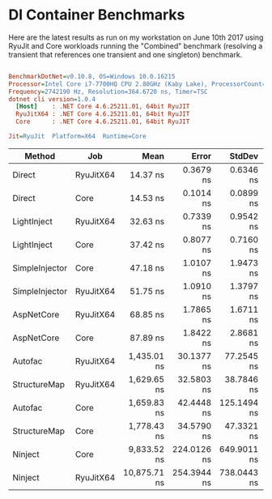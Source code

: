 # DI Container Benchmarks

Here are the latest results as run on my workstation on June 10th 2017 using RyuJit and Core workloads running the "Combined" benchmark (resolving a transient that references one transient and one singleton) benchmark.

``` ini

BenchmarkDotNet=v0.10.8, OS=Windows 10.0.16215
Processor=Intel Core i7-7700HQ CPU 2.80GHz (Kaby Lake), ProcessorCount=8
Frequency=2742190 Hz, Resolution=364.6720 ns, Timer=TSC
dotnet cli version=1.0.4
  [Host]    : .NET Core 4.6.25211.01, 64bit RyuJIT
  RyuJitX64 : .NET Core 4.6.25211.01, 64bit RyuJIT
  Core      : .NET Core 4.6.25211.01, 64bit RyuJIT

Jit=RyuJit  Platform=X64  Runtime=Core  

```
 |         Method |       Job |         Mean |       Error |      StdDev |       Median | Scaled | ScaledSD |  Gen 0 |  Gen 1 |  Gen 2 | Allocated |
 |--------------- |---------- |-------------:|------------:|------------:|-------------:|-------:|---------:|-------:|-------:|-------:|----------:|
 |         Direct | RyuJitX64 |     14.37 ns |   0.3679 ns |   0.6346 ns |     14.25 ns |   1.00 |     0.00 | 0.0178 |      - |      - |      56 B |
 |         Direct |      Core |     14.53 ns |   0.1014 ns |   0.0899 ns |     14.50 ns |   1.00 |     0.00 | 0.0178 |      - |      - |      56 B |
 |    LightInject | RyuJitX64 |     32.63 ns |   0.7339 ns |   0.9542 ns |     32.45 ns |   2.27 |     0.12 | 0.0178 |      - |      - |      56 B |
 |    LightInject |      Core |     37.42 ns |   0.8077 ns |   0.7160 ns |     37.44 ns |   2.58 |     0.05 | 0.0178 |      - |      - |      56 B |
 | SimpleInjector |      Core |     47.18 ns |   1.0107 ns |   1.9473 ns |     46.26 ns |   3.25 |     0.13 | 0.0178 |      - |      - |      56 B |
 | SimpleInjector | RyuJitX64 |     51.75 ns |   1.0910 ns |   1.3797 ns |     51.76 ns |   3.61 |     0.18 | 0.0178 |      - |      - |      56 B |
 |     AspNetCore | RyuJitX64 |     68.85 ns |   1.7865 ns |   1.6711 ns |     68.37 ns |   4.80 |     0.23 | 0.0178 |      - |      - |      56 B |
 |     AspNetCore |      Core |     87.89 ns |   1.8422 ns |   2.8681 ns |     87.42 ns |   6.05 |     0.20 | 0.0178 |      - |      - |      56 B |
 |        Autofac | RyuJitX64 |  1,435.01 ns |  30.1377 ns |  77.2545 ns |  1,403.05 ns | 100.02 |     6.86 | 0.5741 |      - |      - |    1808 B |
 |   StructureMap | RyuJitX64 |  1,629.65 ns |  32.5803 ns |  38.7846 ns |  1,632.17 ns | 113.59 |     5.53 | 0.6294 |      - |      - |    1984 B |
 |        Autofac |      Core |  1,659.83 ns |  42.4448 ns | 125.1494 ns |  1,637.49 ns | 114.28 |     8.60 | 0.5741 |      - |      - |    1808 B |
 |   StructureMap |      Core |  1,778.43 ns |  34.5790 ns |  47.3321 ns |  1,775.77 ns | 122.44 |     3.28 | 0.6294 |      - |      - |    1984 B |
 |        Ninject |      Core |  9,833.52 ns | 224.0126 ns | 649.9011 ns |  9,755.40 ns | 677.03 |    44.70 | 1.7857 | 0.4422 | 0.0005 |    5666 B |
 |        Ninject | RyuJitX64 | 10,875.71 ns | 254.3944 ns | 738.0443 ns | 10,863.87 ns | 758.05 |    60.64 | 1.7857 | 0.4424 | 0.0005 |    5675 B |
